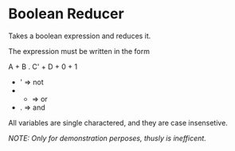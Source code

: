 # Boolean Reducer

Takes a boolean expression and reduces it.

The expression must be written in the form

A + B . C' + D + 0 + 1

* ' => not
* + => or
* . => and

All variables are single charactered, and they are case insensetive.

*NOTE: Only for demonstration perposes, thusly is inefficent.*
